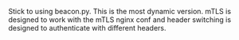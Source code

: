 Stick to using beacon.py. This is the most dynamic version. mTLS is designed to work with the mTLS nginx conf and header switching is designed to authenticate with different headers.
